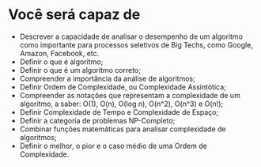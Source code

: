 # Você será capaz de

- Descrever a capacidade de analisar o desempenho de um algoritmo como importante para processos seletivos de Big Techs, como Google, Amazon, Facebook, etc.
- Definir o que é algoritmo;
- Definir o que é um algoritmo correto;
- Compreender a importância da análise de algoritmos;
- Definir Ordem de Complexidade, ou Complexidade Assintótica;
- Compreender as notações que representam a complexidade de um algoritmo, a saber: O(1), O(n), O(log n), O(n^2), O(n^3) e O(n!);
- Definir Complexidade de Tempo e Complexidade de Espaço;
- Definir a categoria de problemas NP-Completo;
- Combinar funções matemáticas para analisar complexidade de algoritmos;
- Definir o melhor, o pior e o caso médio de uma Ordem de Complexidade.
